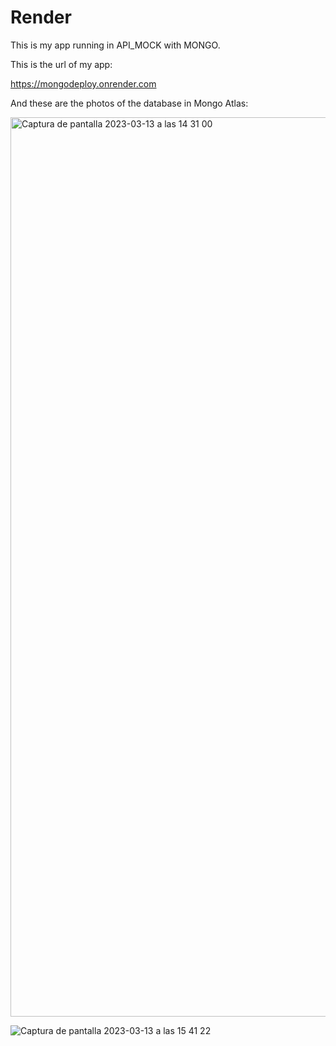 # Render

This is my app running in API_MOCK with MONGO.

This is the url of my app:

https://mongodeploy.onrender.com

And these are the photos of the database in Mongo Atlas:


<img width="1439" alt="Captura de pantalla 2023-03-13 a las 14 31 00" src="https://user-images.githubusercontent.com/107713900/224738886-462de7e5-82f2-487b-92ff-1a12e0a07911.png">


![Captura de pantalla 2023-03-13 a las 15 41 22](https://user-images.githubusercontent.com/107713900/224738916-18a2a538-9950-4e16-8a44-d95441a84075.png)
